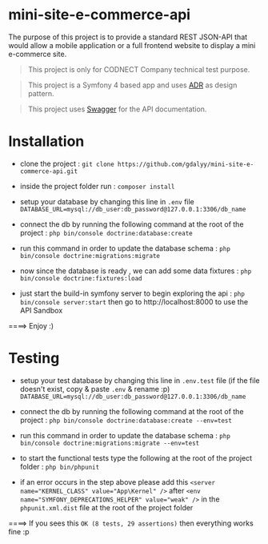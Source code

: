 # mini-site-e-commerce-api
The purpose of this project is to provide a standard REST JSON-API that would allow a mobile application or a full frontend website to display a mini e-commerce site.

> This project is only for CODNECT Company technical test purpose.

> This project is a Symfony 4 based app and uses [ADR](http://pmjones.io/adr/) as design pattern.

> This project uses [Swagger](https://swagger.io/) for the API documentation.

# Installation 
* clone the project : `git clone https://github.com/gdalyy/mini-site-e-commerce-api.git`

* inside the project folder run : `composer install`

* setup your database by changing this line in `.env` file `DATABASE_URL=mysql://db_user:db_password@127.0.0.1:3306/db_name`

* connect the db by running the following command at the root of the project : `php bin/console doctrine:database:create`

* run this command in order to update the database schema : `php bin/console doctrine:migrations:migrate`

* now since the database is ready , we can add some data fixtures : `php bin/console doctrine:fixtures:load`

* just start the build-in symfony server to begin exploring the api : `php bin/console server:start` then go to http://localhost:8000 to use the API Sandbox

====> Enjoy :) 

# Testing 
* setup your test database by changing this line in `.env.test` file (if the file doesn't exist, copy & paste `.env` & rename :p) `DATABASE_URL=mysql://db_user:db_password@127.0.0.1:3306/db_name`

* connect the db by running the following command at the root of the project : `php bin/console doctrine:database:create --env=test`

* run this command in order to update the database schema : `php bin/console doctrine:migrations:migrate --env=test`

* to start the functional tests type the following at the root of the project folder : `php bin/phpunit`

* if an error occurs in the step above please add this `<server name="KERNEL_CLASS" value="App\Kernel" />` after `<env name="SYMFONY_DEPRECATIONS_HELPER" value="weak" />` in the `phpunit.xml.dist` file at the root of the project folder

====> If you sees this `OK (8 tests, 29 assertions)` then everything works fine :p 

